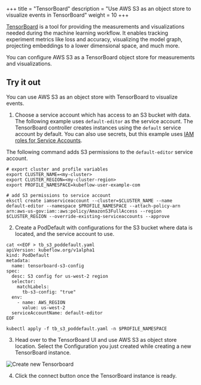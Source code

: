 +++
title = "TensorBoard"
description = "Use AWS S3 as an object store to visualize events in TensorBoard"
weight = 10
+++

[TensorBoard](https://www.tensorflow.org/tensorboard/get_started) is a tool for providing the measurements and visualizations needed during the machine learning workflow. It enables tracking experiment metrics like loss and accuracy, visualizing the model graph, projecting embeddings to a lower dimensional space, and much more.

You can configure AWS S3 as a TensorBoard object store for measurements and visualizations.

## Try it out

You can use AWS S3 as an object store with TensorBoard to visualize events.

1. Choose a service account which has access to an S3 bucket with data. The following example uses `default-editor` as the service account. The TensorBoard controller creates instances using the `default` service account by default. You can also use secrets, but this example uses [IAM roles for Service Accounts](https://docs.aws.amazon.com/eks/latest/userguide/iam-roles-for-service-accounts.html).

The following command adds S3 permissions to the `default-editor` service account.

```shell
# export cluster and profile variables
export CLUSTER_NAME=<my-cluster>
export CLUSTER_REGION=<my-cluster-region>
export PROFILE_NAMESPACE=kubeflow-user-example-com
```

```shell
# add S3 permissions to service account
eksctl create iamserviceaccount --cluster=$CLUSTER_NAME --name default-editor --namespace $PROFILE_NAMESPACE --attach-policy-arn arn:aws-us-gov:iam::aws:policy/AmazonS3FullAccess --region $CLUSTER_REGION --override-existing-serviceaccounts --approve
```

2. Create a PodDefault with configurations for the S3 bucket where data is located, and the service account to use.

```shell
cat <<EOF > tb_s3_poddefault.yaml
apiVersion: kubeflow.org/v1alpha1
kind: PodDefault
metadata:
  name: tensorboard-s3-config
spec:
  desc: S3 config for us-west-2 region
  selector:
    matchLabels:
      tb-s3-config: "true"
  env:
    - name: AWS_REGION
      value: us-west-2
  serviceAccountName: default-editor
EOF

kubectl apply -f tb_s3_poddefault.yaml -n $PROFILE_NAMESPACE
```

3. Head over to the TensorBoard UI and use AWS S3 as object store location. Select the Configuration you just created while creating a new TensorBoard instance.

![Create new Tensorboard](../../images/tensorboard/tensorboard-create.png)

4. Click the connect button once the TensorBoard instance is ready.
